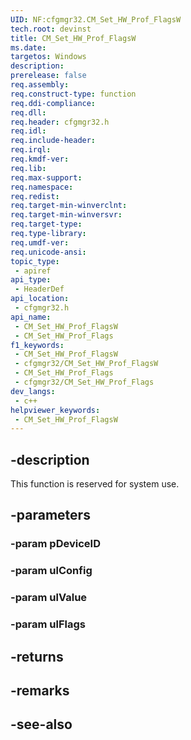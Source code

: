 ```yaml
---
UID: NF:cfgmgr32.CM_Set_HW_Prof_FlagsW
tech.root: devinst
title: CM_Set_HW_Prof_FlagsW
ms.date: 
targetos: Windows
description: 
prerelease: false
req.assembly: 
req.construct-type: function
req.ddi-compliance: 
req.dll: 
req.header: cfgmgr32.h
req.idl: 
req.include-header: 
req.irql: 
req.kmdf-ver: 
req.lib: 
req.max-support: 
req.namespace: 
req.redist: 
req.target-min-winverclnt: 
req.target-min-winversvr: 
req.target-type: 
req.type-library: 
req.umdf-ver: 
req.unicode-ansi: 
topic_type:
 - apiref
api_type:
 - HeaderDef
api_location:
 - cfgmgr32.h
api_name:
 - CM_Set_HW_Prof_FlagsW
 - CM_Set_HW_Prof_Flags
f1_keywords:
 - CM_Set_HW_Prof_FlagsW
 - cfgmgr32/CM_Set_HW_Prof_FlagsW
 - CM_Set_HW_Prof_Flags
 - cfgmgr32/CM_Set_HW_Prof_Flags
dev_langs:
 - c++
helpviewer_keywords:
 - CM_Set_HW_Prof_FlagsW
---
```


## -description

This function is reserved for system use.

## -parameters

### -param pDeviceID

### -param ulConfig

### -param ulValue

### -param ulFlags

## -returns

## -remarks

## -see-also

